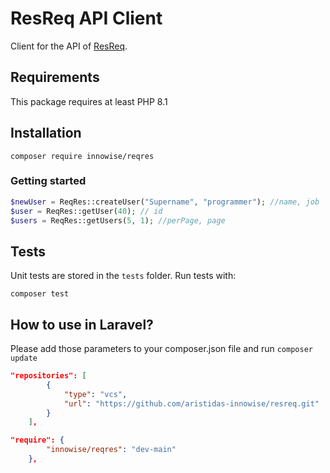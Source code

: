 # ResReq API Client

Client for the API of [ResReq](https://reqres.in/).

## Requirements

This package requires at least PHP 8.1

## Installation

```shell
composer require innowise/reqres
```

### Getting started

```php
$newUser = ReqRes::createUser("Supername", "programmer"); //name, job
$user = ReqRes::getUser(40); // id
$users = ReqRes::getUsers(5, 1); //perPage, page
```

## Tests

Unit tests are stored in the `tests` folder. Run tests with:

```shell
composer test
```

## How to use in Laravel?
Please add those parameters to your composer.json file and run `composer update`

```json
"repositories": [
        {
            "type": "vcs",
            "url": "https://github.com/aristidas-innowise/resreq.git"
        }
    ],
```

```json
"require": {
        "innowise/reqres": "dev-main"
    },
```
